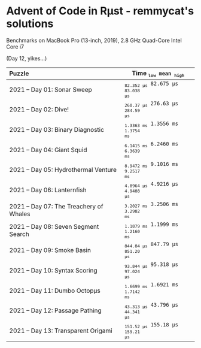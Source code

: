 # Advent of Code in Rμst - remmycat's solutions

Benchmarks on MacBook Pro (13-inch, 2019), 2.8 GHz Quad-Core Intel Core i7

(Day 12, yikes…)

| Puzzle | Time <code><sub>low</sub> mean <sub>high</sub></code> |
| :-- | --- |
| 2021 – Day 01: Sonar Sweep | <code><sub>82.352 μs</sub> 82.675 μs <sub>83.038 μs</sub></code> |
| 2021 – Day 02: Dive! | <code><sub>268.37 μs</sub> 276.63 μs <sub>284.59 μs</sub></code> |
| 2021 – Day 03: Binary Diagnostic | <code><sub>1.3363 ms</sub> 1.3556 ms <sub>1.3754 ms</sub></code> |
| 2021 – Day 04: Giant Squid | <code><sub>6.1415 ms</sub> 6.2460 ms <sub>6.3639 ms</sub></code> |
| 2021 – Day 05: Hydrothermal Venture | <code><sub>8.9472 ms</sub> 9.1016 ms <sub>9.2517 ms</sub></code> |
| 2021 – Day 06: Lanternfish | <code><sub>4.8964 μs</sub> 4.9216 μs <sub>4.9488 μs</sub></code> |
| 2021 – Day 07: The Treachery of Whales | <code><sub>3.2027 ms</sub> 3.2506 ms <sub>3.2982 ms</sub></code> |
| 2021 – Day 08: Seven Segment Search | <code><sub>1.1879 ms</sub> 1.1999 ms <sub>1.2160 ms</sub></code> |
| 2021 – Day 09: Smoke Basin | <code><sub>844.84 μs</sub> 847.79 μs <sub>851.20 μs</sub></code> |
| 2021 – Day 10: Syntax Scoring | <code><sub>93.844 μs</sub> 95.318 μs <sub>97.024 μs</sub></code> |
| 2021 – Day 11: Dumbo Octopμs | <code><sub>1.6699 ms</sub> 1.6921 ms <sub>1.7142 ms</sub></code> |
| 2021 – Day 12: Passage Pathing | <code><sub>43.313 μs</sub> 43.796 μs <sub>44.341 μs</sub></code> |
| 2021 – Day 13: Transparent Origami | <code><sub>151.52 μs</sub> 155.18 μs <sub>159.21 μs</sub></code> |